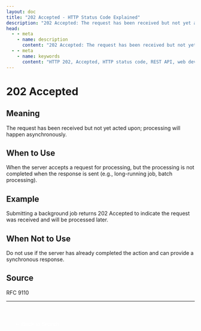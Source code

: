 ```yaml
---
layout: doc
title: "202 Accepted - HTTP Status Code Explained"
description: "202 Accepted: The request has been received but not yet acted upon; processing will happen asynchronously."
head:
  - - meta
    - name: description
      content: "202 Accepted: The request has been received but not yet acted upon; processing will happen asynchronously."
  - - meta
    - name: keywords
      content: "HTTP 202, Accepted, HTTP status code, REST API, web development"
---
```


# 202 Accepted

## Meaning

The request has been received but not yet acted upon; processing will happen asynchronously.

## When to Use

When the server accepts a request for processing, but the processing is not completed when the response is sent (e.g., long-running job, batch processing).

## Example

Submitting a background job returns 202 Accepted to indicate the request was received and will be processed later.

## When Not to Use

Do not use if the server has already completed the action and can provide a synchronous response.

## Source

RFC 9110

---

<div style="margin-top: 40px;">
  <a href="/http-codes/" style="display: inline-block; padding: 12px 24px; background: hsl(var(--primary)); color: white; text-decoration: none; border-radius: var(--radius); font-weight: 500; transition: all 0.2s ease;">← Back to Search</a>
</div>
